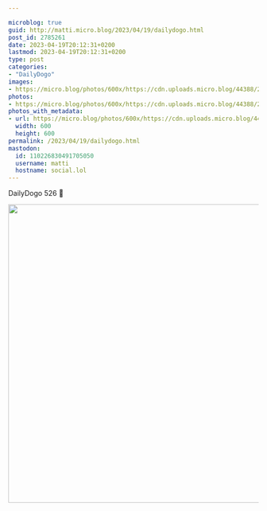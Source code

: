 ```yaml
---

microblog: true
guid: http://matti.micro.blog/2023/04/19/dailydogo.html
post_id: 2785261
date: 2023-04-19T20:12:31+0200
lastmod: 2023-04-19T20:12:31+0200
type: post
categories:
- "DailyDogo"
images:
- https://micro.blog/photos/600x/https://cdn.uploads.micro.blog/44388/2023/e3a210e0ce.jpg
photos:
- https://micro.blog/photos/600x/https://cdn.uploads.micro.blog/44388/2023/e3a210e0ce.jpg
photos_with_metadata:
- url: https://micro.blog/photos/600x/https://cdn.uploads.micro.blog/44388/2023/e3a210e0ce.jpg
  width: 600
  height: 600
permalink: /2023/04/19/dailydogo.html
mastodon:
  id: 110226830491705050
  username: matti
  hostname: social.lol
---
```

DailyDogo 526 🐶

<img src="/media/uploads/2023/e3a210e0ce.jpg" width="600" height="600" alt="" />
